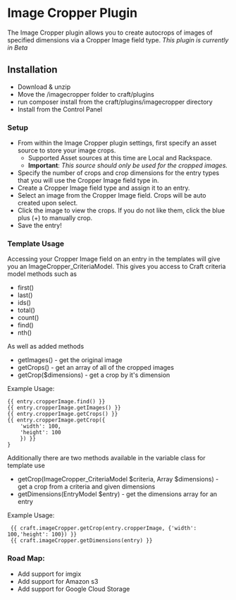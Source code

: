 # Image Cropper Plugin

The Image Cropper plugin allows you to create autocrops of images of specified dimensions via a Cropper Image field type.
_This plugin is currently in Beta_

## Installation

* Download & unzip
* Move the /imagecropper folder to craft/plugins
* run composer install from the craft/plugins/imagecropper directory
* Install from the Control Panel

### Setup

* From within the Image Cropper plugin settings, first specify an asset source to store your image crops.
  * Supported Asset sources at this time are Local and Rackspace.
  * **Important**: _This source should only be used for the cropped images._
* Specify the number of crops and crop dimensions for the entry types that you will use the Cropper Image field type in.
* Create a Cropper Image field type and assign it to an entry.
* Select an image from the Cropper Image field. Crops will be auto created upon select.
* Click the image to view the crops. If you do not like them, click the blue plus (+) to manually crop.
* Save the entry!

### Template Usage

Accessing your Cropper Image field on an entry in the templates will give you an ImageCropper_CriteriaModel. This gives you access to Craft criteria model methods such as

* first()
* last()
* ids()
* total()
* count()
* find()
* nth()

As well as added methods

* getImages() - get the original image
* getCrops() - get an array of all of the cropped images
* getCrop($dimensions) - get a crop by it's dimension

Example Usage:

```
{{ entry.cropperImage.find() }}
{{ entry.cropperImage.getImages() }}
{{ entry.cropperImage.getCrops() }}
{{ entry.cropperImage.getCrop({
    'width': 100,
    'height': 100
    }) }}
}
```

Additionally there are two methods available in the variable class for template use

* getCrop(ImageCropper_CriteriaModel $criteria, Array $dimensions) - get a crop from a criteria and given dimensions
* getDimensions(EntryModel $entry) - get the dimensions array for an entry

Example Usage:

```
 {{ craft.imageCropper.getCrop(entry.cropperImage, {'width': 100,'height': 100}) }}
 {{ craft.imageCropper.getDimensions(entry) }}
```


### Road Map:

* Add support for imgix
* Add support for Amazon s3
* Add support for Google Cloud Storage

